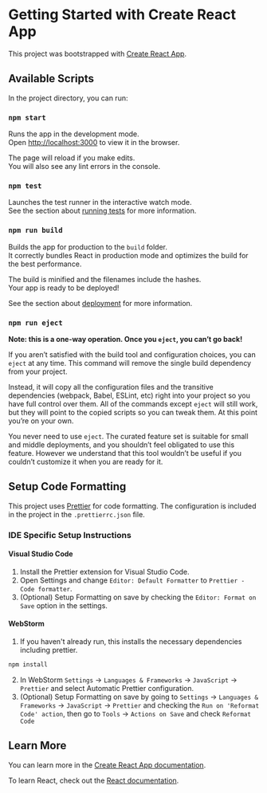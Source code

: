 # Getting Started with Create React App

This project was bootstrapped with [Create React App](https://github.com/facebook/create-react-app).

## Available Scripts

In the project directory, you can run:

### `npm start`

Runs the app in the development mode.\
Open [http://localhost:3000](http://localhost:3000) to view it in the browser.

The page will reload if you make edits.\
You will also see any lint errors in the console.

### `npm test`

Launches the test runner in the interactive watch mode.\
See the section about [running tests](https://facebook.github.io/create-react-app/docs/running-tests) for more
information.

### `npm run build`

Builds the app for production to the `build` folder.\
It correctly bundles React in production mode and optimizes the build for the best performance.

The build is minified and the filenames include the hashes.\
Your app is ready to be deployed!

See the section about [deployment](https://facebook.github.io/create-react-app/docs/deployment) for more information.

### `npm run eject`

**Note: this is a one-way operation. Once you `eject`, you can’t go back!**

If you aren’t satisfied with the build tool and configuration choices, you can `eject` at any time. This command will
remove the single build dependency from your project.

Instead, it will copy all the configuration files and the transitive dependencies (webpack, Babel, ESLint, etc) right
into your project so you have full control over them. All of the commands except `eject` will still work, but they will
point to the copied scripts so you can tweak them. At this point you’re on your own.

You never need to use `eject`. The curated feature set is suitable for small and middle deployments, and you
shouldn’t feel obligated to use this feature. However we understand that this tool wouldn’t be useful if you couldn’t
customize it when you are ready for it.

## Setup Code Formatting

This project uses [Prettier](https://prettier.io/docs/en/) for code formatting. The configuration is included in the
project in
the `.prettierrc.json` file.

### IDE Specific Setup Instructions

#### Visual Studio Code

1. Install the Prettier extension for Visual Studio Code.
2. Open Settings and change `Editor: Default Formatter` to `Prettier - Code formatter`.
3. (Optional) Setup Formatting on save by checking the `Editor: Format on Save` option in the settings.

#### WebStorm

1. If you haven't already run, this installs the necessary dependencies including prettier.

```bash 
npm install
```

2. In WebStorm `Settings` -> `Languages & Frameworks` -> `JavaScript` -> `Prettier` and select Automatic Prettier
   configuration.
3. (Optional) Setup Formatting on save by going to `Settings` -> `Languages & Frameworks` -> `JavaScript` ->
   `Prettier` and checking the `Run on 'Reformat Code' action`, then go to `Tools` -> `Actions on Save` and
   check `Reformat Code`

## Learn More

You can learn more in
the [Create React App documentation](https://facebook.github.io/create-react-app/docs/getting-started).

To learn React, check out the [React documentation](https://reactjs.org/).
